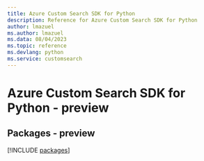 ```yaml
---
title: Azure Custom Search SDK for Python
description: Reference for Azure Custom Search SDK for Python
author: lmazuel
ms.author: lmazuel
ms.data: 08/04/2023
ms.topic: reference
ms.devlang: python
ms.service: customsearch
---
```

# Azure Custom Search SDK for Python - preview
## Packages - preview
[!INCLUDE [packages](custom-search-index.md)]